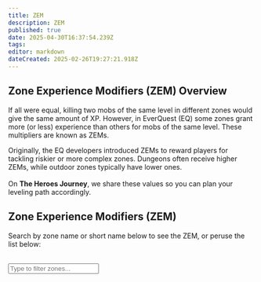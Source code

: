 ```yaml
---
title: ZEM
description: ZEM
published: true
date: 2025-04-30T16:37:54.239Z
tags: 
editor: markdown
dateCreated: 2025-02-26T19:27:21.918Z
---
```


<!-- New info section -->
<div class="zem-explanation">
  <h2>Zone Experience Modifiers (ZEM) Overview</h2>
  <p>If all were equal, killing two mobs of the same level in different zones would give the same amount of XP. 
     However, in EverQuest (EQ) some zones grant more (or less) experience than others for mobs of the same level. 
     These multipliers are known as ZEMs.</p>

  <p>
    Originally, the EQ developers introduced ZEMs to reward players for tackling riskier or more complex zones. 
    Dungeons often receive higher ZEMs, while outdoor zones typically have lower ones. 
    <br><br>On <strong>The Heroes Journey</strong>, we share these values so you can plan your leveling path accordingly.
  </p>
</div>

<!-- Existing hero + zone layout -->
<div class="zones-page">
  <div class="zones-hero">
    <h2>Zone Experience Modifiers (ZEM)</h2>
    <p>Search by zone name or short name below to see the ZEM, or peruse the list below:</p>
    <br>
    <input type="text" id="zonesSearchInput" placeholder="Type to filter zones..." />
  </div>
  <div id="zonesContainer"></div>
</div>

<script>
// Zone data extracted from WikiPage.md
const zones = [
  { id: 291, long_name: "The Plane of Time", short_name: "potimea", zem: 3.00 },
  { id: 292, long_name: "The Plane of Time", short_name: "potimeb", zem: 3.00 },
  { id: 297, long_name: "The Plane of Water", short_name: "powater", zem: 3.00 },
  { id: 27, long_name: "Bastion of Thunder", short_name: "bothunder", zem: 2.75 },
  { id: 426, long_name: "Vex Thal", short_name: "vexthal", zem: 2.75 },
  { id: 281, long_name: "The Plane of Disease", short_name: "podisease", zem: 2.50 },
  { id: 286, long_name: "The Plane of Justice", short_name: "pojustice", zem: 2.50 },
  { id: 288, long_name: "The Plane of Nightmares", short_name: "ponightmare", zem: 2.50 },
  { id: 289, long_name: "The Plane of Storms", short_name: "postorms", zem: 2.50 },
  { id: 290, long_name: "Drunder, the Fortress of Zek", short_name: "potactics", zem: 2.50 },
  { id: 293, long_name: "Torment, the Plane of Pain", short_name: "potorment", zem: 2.50 },
  { id: 295, long_name: "The Plane of Valor", short_name: "povalor", zem: 2.50 },
  { id: 43, long_name: "The Howling Stones", short_name: "charasis", zem: 2.50 },
  { id: 355, long_name: "The Caverns of Exile", short_name: "soldungc", zem: 2.50 },
  { id: 356, long_name: "The Tower of Solusek Ro", short_name: "solrotower", zem: 2.50 },
  { id: 113, long_name: "The Plane of Fear", short_name: "fearplane", zem: 2.50 },
  { id: 388, long_name: "The Temple of Veeshan", short_name: "templeveeshan", zem: 2.50 },
  { id: 143, long_name: "The Plane of Growth", short_name: "growthplane", zem: 2.50 },
  { id: 170, long_name: "The Halls of Honor", short_name: "hohonora", zem: 2.50 },
  { id: 171, long_name: "The Temple of Marr", short_name: "hohonorb", zem: 2.50 },
  { id: 193, long_name: "Kedge Keep", short_name: "kedge", zem: 2.50 },
  { id: 254, long_name: "The Lair of Terris Thule", short_name: "nightmareb", zem: 2.50 },
  // ... (add all other rows as needed) ...
];

function renderZonesTable(zonesToShow) {
  const table = document.createElement('table');
  table.className = 'zem-table';
  table.innerHTML = `
    <thead>
      <tr>
        <th>Zone Name</th>
        <th>Short Name</th>
        <th>ZEM</th>
      </tr>
    </thead>
    <tbody>
      ${zonesToShow.map(z => `
        <tr>
          <td>${z.long_name}</td>
          <td>${z.short_name}</td>
          <td>${z.zem.toFixed(2)}</td>
        </tr>
      `).join('')}
    </tbody>
  `;
  const container = document.getElementById('zonesContainer');
  container.innerHTML = '';
  container.appendChild(table);
}

function filterZones() {
  const input = document.getElementById('zonesSearchInput');
  const filter = input.value.trim().toLowerCase();
  const filtered = zones.filter(z =>
    z.long_name.toLowerCase().includes(filter) ||
    z.short_name.toLowerCase().includes(filter)
  );
  renderZonesTable(filtered);
}

document.addEventListener('DOMContentLoaded', function() {
  renderZonesTable(zones);
  const input = document.getElementById('zonesSearchInput');
  if (input) {
    input.addEventListener('input', filterZones);
  }
});
</script>
